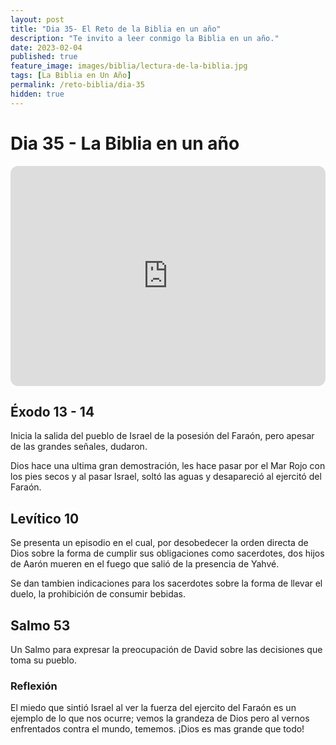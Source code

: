```yaml
---
layout: post
title: "Dia 35- El Reto de la Biblia en un año"
description: "Te invito a leer conmigo la Biblia en un año."
date: 2023-02-04
published: true
feature_image: images/biblia/lectura-de-la-biblia.jpg
tags: [La Biblia en Un Año]
permalink: /reto-biblia/dia-35
hidden: true
---
```


# Dia 35 - La Biblia en un año
<iframe style="border-radius:12px" src="https://open.spotify.com/embed/episode/0EAgD5eDHAGz4l0cVDjUHT?utm_source=generator" width="100%" height="352" frameBorder="0" allowfullscreen="" allow="autoplay; clipboard-write; encrypted-media; fullscreen; picture-in-picture" loading="lazy"></iframe>

## Éxodo 13 - 14
Inicia la salida del pueblo de Israel de la posesión del Faraón, pero apesar de las grandes señales, dudaron.

Dios hace una ultima gran demostración, les hace pasar por el Mar Rojo con los pies secos y al pasar Israel, soltó las aguas y desapareció al ejercitó del Faraón.

## Levítico 10
Se presenta un episodio en el cual, por desobedecer la orden directa de Dios sobre la forma de cumplir sus obligaciones como sacerdotes, dos hijos de Aarón mueren en el fuego que salió de la presencia de Yahvé.

Se dan tambien indicaciones para los sacerdotes sobre la forma de llevar el duelo, la prohibición de consumir bebidas.

## Salmo 53
Un Salmo para expresar la preocupación de David sobre las decisiones que toma su pueblo.

### Reflexión
El miedo que sintió Israel al ver la fuerza del ejercito del Faraón es un ejemplo de lo que nos ocurre; vemos la grandeza de Dios pero al vernos enfrentados contra el mundo, tememos. ¡Dios es mas grande que todo!




